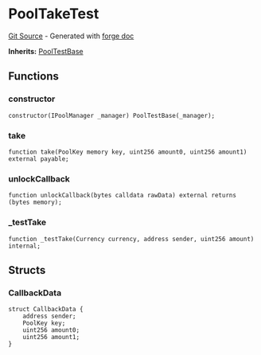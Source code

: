 # PoolTakeTest
[Git Source](https://github.com/uniswap/v4-core/blob/d4185626c68e29de37023e453623d44cb9c12b51/src/test/PoolTakeTest.sol) - Generated with [forge doc](https://book.getfoundry.sh/reference/forge/forge-doc)

**Inherits:**
[PoolTestBase](contracts/v4/reference/core/test/PoolTestBase.md)


## Functions
### constructor


```solidity
constructor(IPoolManager _manager) PoolTestBase(_manager);
```

### take


```solidity
function take(PoolKey memory key, uint256 amount0, uint256 amount1) external payable;
```

### unlockCallback


```solidity
function unlockCallback(bytes calldata rawData) external returns (bytes memory);
```

### _testTake


```solidity
function _testTake(Currency currency, address sender, uint256 amount) internal;
```

## Structs
### CallbackData

```solidity
struct CallbackData {
    address sender;
    PoolKey key;
    uint256 amount0;
    uint256 amount1;
}
```

